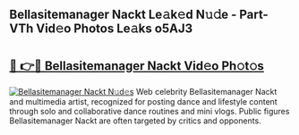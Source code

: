 ## Bellasitemanager Nackt Le𝚊k𝚎d N𝚞𝚍e - Part-VTh Vid𝚎o Photos Le𝚊ks o5AJ3

# <h2><a href="http://fb72raz.evod.top/?m=Bellasitemanager+Nackt">🔗 👉🔴 Bellasitemanager Nackt Vid𝚎o Ph𝚘t𝚘s</a></h2>

[![Bellasitemanager Nackt N𝚞d𝚎s](https://i.imgur.com/8V9OHl7.gif)](http://fb72raz.evod.top/?m=Bellasitemanager+Nackt)
Web celebrity Bellasitemanager Nackt and multimedia artist, recognized for posting dance and lifestyle content through solo and collaborative dance routines and mini vlogs. Public figures Bellasitemanager Nackt are often targeted by critics and opponents. 
